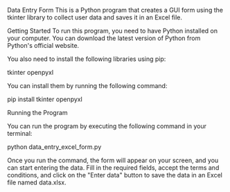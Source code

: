 Data Entry Form
This is a Python program that creates a GUI form using the tkinter library to collect user data and saves it in an Excel file.

Getting Started
To run this program, you need to have Python installed on your computer. You can download the latest version of Python from Python's official website.

You also need to install the following libraries using pip:

tkinter
openpyxl

You can install them by running the following command:

pip install tkinter openpyxl

Running the Program

You can run the program by executing the following command in your terminal:

python data_entry_excel_form.py

Once you run the command, the form will appear on your screen, and you can start entering the data. Fill in the required fields, accept the terms and conditions, and click on the "Enter data" button to save the data in an Excel file named data.xlsx.